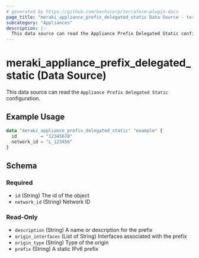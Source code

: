 ```yaml
---
# generated by https://github.com/hashicorp/terraform-plugin-docs
page_title: "meraki_appliance_prefix_delegated_static Data Source - terraform-provider-meraki"
subcategory: "Appliances"
description: |-
  This data source can read the Appliance Prefix Delegated Static configuration.
---
```


# meraki_appliance_prefix_delegated_static (Data Source)

This data source can read the `Appliance Prefix Delegated Static` configuration.

## Example Usage

```terraform
data "meraki_appliance_prefix_delegated_static" "example" {
  id         = "12345678"
  network_id = "L_123456"
}
```

<!-- schema generated by tfplugindocs -->
## Schema

### Required

- `id` (String) The id of the object
- `network_id` (String) Network ID

### Read-Only

- `description` (String) A name or description for the prefix
- `origin_interfaces` (List of String) Interfaces associated with the prefix
- `origin_type` (String) Type of the origin
- `prefix` (String) A static IPv6 prefix
